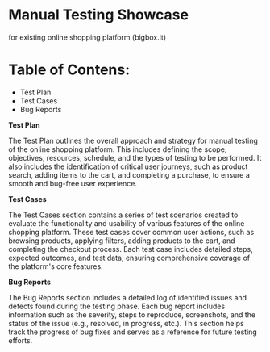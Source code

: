 # Manual Testing Showcase 
for existing online shopping platform (bigbox.lt)

# Table of Contens:
* Test Plan
* Test Cases
* Bug Reports

  

**Test Plan**

The Test Plan outlines the overall approach and strategy for manual testing of the online shopping platform. This includes defining the scope, objectives, resources, schedule, and the types of testing to be performed. It also includes the identification of critical user journeys, such as product search, adding items to the cart, and completing a purchase, to ensure a smooth and bug-free user experience.

**Test Cases**

The Test Cases section contains a series of test scenarios created to evaluate the functionality and usability of various features of the online shopping platform. These test cases cover common user actions, such as browsing products, applying filters, adding products to the cart, and completing the checkout process. Each test case includes detailed steps, expected outcomes, and test data, ensuring comprehensive coverage of the platform's core features.

**Bug Reports**

The Bug Reports section includes a detailed log of identified issues and defects found during the testing phase. Each bug report includes information such as the severity, steps to reproduce, screenshots, and the status of the issue (e.g., resolved, in progress, etc.). This section helps track the progress of bug fixes and serves as a reference for future testing efforts.
